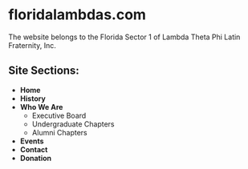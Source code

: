 floridalambdas.com
===========
The website belongs to the Florida Sector 1 of 
Lambda Theta Phi Latin Fraternity, Inc.



Site Sections:
--------------

- **Home**
- **History**
- **Who We Are**
	- Executive Board
	- Undergraduate Chapters
	- Alumni Chapters
- **Events**
- **Contact**
- **Donation**


